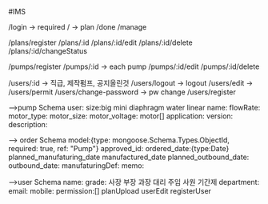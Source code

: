 #IMS

/login -> required
/ -> plan
/done
/manage

/plans/register
/plans/:id
/plans/:id/edit
/plans/:id/delete
/plans/:id/changeStatus

/pumps/register
/pumps/:id -> each pump
/pumps/:id/edit
/pumps/:id/delete

/users/:id -> 직급, 제작펌프, 공지올린것
/users/logout -> logout
/users/edit ->
/users/permit
/users/change-password -> pw change
/users/register

-->pump Schema
user:
size:big mini diaphragm water linear
name:
flowRate:
motor_type:
motor_size:
motor_voltage: motor[]
application:
version:
description:

--> order Schema
model:{type: mongoose.Schema.Types.ObjectId, required: true, ref: "Pump"}
approved_id:
ordered_date:{type:Date}
planned_manufaturing_date
manufactured_date
planned_outbound_date:
outbound_date:
manufaturingDef:
memo:

-->user Schema
name:
grade: 사장 부장 과장 대리 주임 사원 기간제
department:
email:
mobile:
permission:[] planUpload userEdit registerUser
